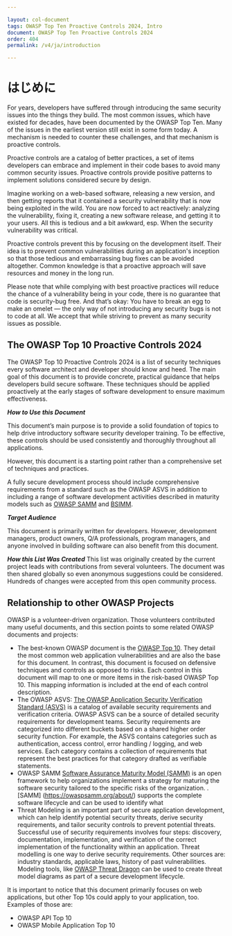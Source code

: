 ```yaml
---

layout: col-document
tags: OWASP Top Ten Proactive Controls 2024, Intro
document: OWASP Top Ten Proactive Controls 2024
order: 404
permalink: /v4/ja/introduction

---
```


# はじめに

For years, developers have suffered through introducing the same security issues into the things they build. The most common issues, which have existed for decades, have been documented by the OWASP Top Ten. Many of the issues in the earliest version still exist in some form today. A mechanism is needed to counter these challenges, and that mechanism is proactive controls.

Proactive controls are a catalog of better practices, a set of items developers can embrace and implement in their code bases to avoid many common security issues. Proactive controls provide positive patterns to implement solutions considered secure by design.

Imagine working on a web-based software, releasing a new version, and then getting reports that it contained a security vulnerability that is now being exploited in the wild. You are now forced to act reactively: analyzing the vulnerability, fixing it, creating a new software release, and getting it to your users. All this is tedious and a bit awkward, esp. When the security vulnerability was critical.

Proactive controls prevent this by focusing on the development itself. Their idea is to prevent common vulnerabilities during an application's inception so that those tedious and embarrassing bug fixes can be avoided altogether. Common knowledge is that a proactive approach will save resources and money in the long run.

Please note that while complying with best proactive practices will reduce the chance of a vulnerability being in your code, there is no guarantee that code is security-bug free. And that’s okay: You have to break an egg to make an omelet — the only way of not introducing any security bugs is not to code at all. We accept that while striving to prevent as many security issues as possible.

## The OWASP Top 10 Proactive Controls 2024

The OWASP Top 10 Proactive Controls 2024 is a list of security techniques every software architect and developer should know and heed. The main goal of this document is to provide concrete, practical guidance that helps developers build secure software. These techniques should be applied proactively at the early stages of software development to ensure maximum effectiveness.

***How to Use this Document***

This document’s main purpose is to provide a solid foundation of topics to help drive introductory software security developer training. To be effective, these controls should be used consistently and thoroughly throughout all applications.

However, this document is a starting point rather than a comprehensive set of techniques and practices.

A fully secure development process should include comprehensive requirements from a standard such as the OWASP ASVS in addition to including a range of software development activities described in maturity models such as [OWASP SAMM](https://www.owasp.org/index.php/OWASP_SAMM_Project) and [BSIMM](https://www.bsimm.com/).

***Target Audience***

This document is primarily written for developers. However, development managers, product owners, Q/A professionals, program managers, and anyone involved in building software can also benefit from this document. 

***How this List Was Created***
This list was originally created by the current project leads with contributions from several volunteers. The document was then shared globally so even anonymous suggestions could be considered. Hundreds of changes were accepted from this open community process.

## Relationship to other OWASP Projects
OWASP is a volunteer-driven organization. Those volunteers contributed many useful documents, and this section points to some related OWASP documents and projects:

- The best-known OWASP document is the [OWASP Top 10](https://owasp.org/Top10/). They detail the most common web application vulnerabilities and are also the base for this document. In contrast, this document is focused on defensive techniques and controls as opposed to risks. Each control in this document will map to one or more items in the risk-based OWASP Top 10. This mapping information is included at the end of each control description.
- The OWASP ASVS: [The OWASP Application Security Verification Standard (ASVS)](https://owasp.org/www-project-application-security-verification-standard/) is a catalog of available security requirements and verification criteria. OWASP ASVS can be a source of detailed security requirements for development teams. Security requirements are categorized into different buckets based on a shared higher order security function. For example, the ASVS contains categories such as authentication, access control, error handling / logging, and web services. Each category contains a collection of requirements that represent the best practices for that category drafted as verifiable statements.
- OWASP SAMM [Software Assurance Maturity Model (SAMM)](https://www.opensamm.org/) is an open framework to help organizations implement a strategy for maturing the software security tailored to the specific risks of the organization. . [SAMM] (https://owaspsamm.org/about/) supports the complete software lifecycle and can be used to identify what
- Threat Modeling is an important part of secure application development, which can help identify potential security threats, derive security requirements, and tailor security controls to prevent potential threats. Successful use of security requirements involves four steps: discovery, documentation, implementation, and verification of the correct implementation of the functionality within an application. Threat modelling is one way to derive security requirements. Other sources are: industry standards, applicable laws, history of past vulnerabilities. Modeling tools, like [OWASP Threat Dragon](https://owasp.org/www-project-threat-dragon/) can be used to create threat model diagrams as part of a secure development lifecycle. 

It is important to notice that this document primarily focuses on web applications, but other Top 10s could apply to your application, too. Examples of those are:
- OWASP API Top 10
- OWASP Mobile Application Top 10

